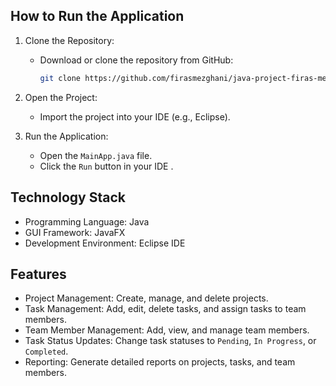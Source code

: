 ## How to Run the Application

1. Clone the Repository:
   - Download or clone the repository from GitHub:
     ```bash
     git clone https://github.com/firasmezghani/java-project-firas-mezghani.git
     ```

2. Open the Project:
   - Import the project into your IDE (e.g., Eclipse).

3. Run the Application:
   - Open the `MainApp.java` file.
   - Click the `Run` button in your IDE .

## Technology Stack
- Programming Language: Java
- GUI Framework: JavaFX
- Development Environment: Eclipse IDE

## Features
- Project Management: Create, manage, and delete projects.
- Task Management: Add, edit, delete tasks, and assign tasks to team members.
- Team Member Management: Add, view, and manage team members.
- Task Status Updates: Change task statuses to `Pending`, `In Progress`, or `Completed`.
- Reporting: Generate detailed reports on projects, tasks, and team members.

